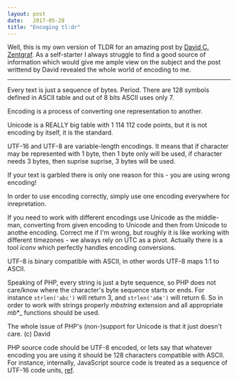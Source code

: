 ```yaml
---
layout: post
date:   2017-05-28
title: "Encoging tl:dr"
---
```

Well, this is my own version of TLDR for an amazing post by [David C. Zentgraf](https://twitter.com/deceze). As a self-starter I always struggle to find a good source of information which would give me ample view on the subject and the post writtend by David revealed the whole world of encoding to me.

******

Every text is just a sequence of bytes. Period.
There are 128 symbols defined in ASCII table and out of 8 bits ASCII uses only 7.

Encoding is a process of converting one representation to another.

Unicode is a REALLY big table with 1 114 112 code points, but it is not encoding by itself, it is the standard.

UTF-16 and UTF-8 are variable-length encodings. It means that if character may be represented with 1 byte, then 1 byte only will be used, if character needs 3 bytes, then suprise suprise, 3 bytes will be used.

If your text is garbled there is only one reason for this - you are using wrong encoding!

In order to use encoding correctly, simply use one encoding everywhere for inrepretation.

If you need to work with different encodings use Unicode as the middle-man, converting from given encoding to Unicode and then from Unicode to anothe encoding. Correct me if I'm wrong, but roughly it is like working with different timezones - we always rely on UTC as a pivot. Actually there is a tool _iconv_ which perfectly handles encoding conversions.

UTF-8 is binary compatible with ASCII, in other words UTF-8 maps 1:1 to ASCII.

Speaking of PHP, every string is just a byte sequence, so PHP does not care/know where the character's byte sequence starts or ends. For instance `strlen('abc')` will return 3, and `strlen('абв')` will return 6. So in order to work with strings properly _mbstring_ extension and all appropriate _mb_*_ functions should be used.

The whole issue of PHP's (non-)support for Unicode is that it just doesn't care. (c) David

PHP source code should be UTF-8 encoded, or lets say that whatever encoding you are using it should be 128 characters compatible with ASCII. For instance, internally, JavaScript source code is treated as a sequence of UTF-16 code units, [ref](http://speakingjs.com/es5/ch24.html).





